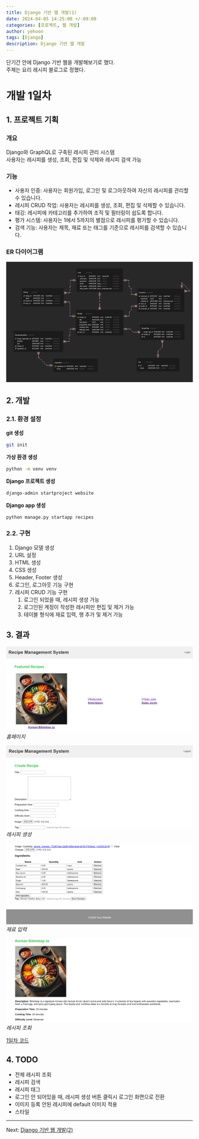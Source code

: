 ```yaml
---
title: Django 기반 웹 개발(1)
date: 2024-04-05 14:25:00 +/-09:00
categories: [프로젝트, 웹 개발]
author: yehoon
tags: [Django]
description: Django 기반 웹 개발
---
```


단기간 안에 Django 기반 웹을 개발해보기로 했다.  
주제는 요리 레시피 블로그로 정했다.  

# 개발 1일차
## 1. 프로젝트 기획
### 개요
Django와 GraphQL로 구축된 레시피 관리 시스템  
사용자는 레시피를 생성, 조회, 편집 및 삭제와 레시피 검색 가능 

### 기능
- 사용자 인증: 사용자는 회원가입, 로그인 및 로그아웃하여 자신의 레시피를 관리할 수 있습니다.
- 레시피 CRUD 작업: 사용자는 레시피를 생성, 조회, 편집 및 삭제할 수 있습니다.
- 태깅: 레시피에 카테고리를 추가하여 조직 및 필터링이 쉽도록 합니다.
- 평가 시스템: 사용자는 1에서 5까지의 별점으로 레시피를 평가할 수 있습니다.
- 검색 기능: 사용자는 제목, 재료 또는 태그를 기준으로 레시피를 검색할 수 있습니다.

### ER 다이어그램
![erd](https://github.com/yehoon17/recipe_management_system/blob/master/document/er_diagram.png?raw=true)

## 2. 개발
### 2.1. 환경 설정
**git 생성**
```bash
git init
```

**가상 환경 생성**
```bash
python -m venv venv
```

**Django 프로젝트 생성**
```bash
django-admin startproject website
```

**Django app 생성**
```bash
python manage.py startapp recipes
```


### 2.2. 구현
1. Django 모델 생성
2. URL 설정
3. HTML 생성
4. CSS 생성
5. Header, Footer 생성
6. 로그인, 로그아웃 기능 구현
7. 레시피 CRUD 기능 구현
   1. 로그인 되었을 때, 레시피 생성 가능
   2. 로그인된 계정이 작성한 레시피만 편집 및 제거 가능
   3. 테이블 형식에 재료 입력, 행 추가 및 제거 가능

## 3. 결과
![1일차 홈페이지](assets/img/homepage_1.png)
_홈페이지_

![create recipe](assets/img/recipe_create_1.png)
_레시피 생성_


![ingredient_table_1](assets/img/ingredient_table_1.png)
_재료 입력_


![recipe detail](assets/img/recipe_detail_1.png)
_레시피 조회_

[1일차 코드](https://github.com/yehoon17/recipe_management_system/tree/d7bd211731c0bb64fe13912535995f9b79e69177)


## 4. TODO
 - 전체 레시피 조회
 - 레시피 검색
 - 레시피 태그
 - 로그인 안 되어있을 때, 레시피 생성 버튼 클릭시 로그인 화면으로 전환
 - 이미지 등록 안된 레시피에 default 이미지 적용
 - 스타일 

---

Next: [Django 기반 웹 개발(2)](https://yehoon17.github.io/posts/django_web_dev_2/)



